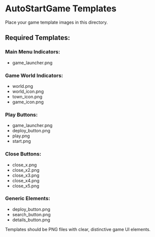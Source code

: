 # AutoStartGame Templates

Place your game template images in this directory.

## Required Templates:

### Main Menu Indicators:
- game_launcher.png

### Game World Indicators:
- world.png
- world_icon.png
- town_icon.png
- game_icon.png

### Play Buttons:
- game_launcher.png
- deploy_button.png
- play.png
- start.png

### Close Buttons:
- close_x.png
- close_x2.png
- close_x3.png
- close_x4.png
- close_x5.png

### Generic Elements:
- deploy_button.png
- search_button.png
- details_button.png

Templates should be PNG files with clear, distinctive game UI elements.
